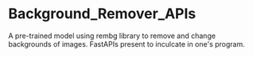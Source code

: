 # Background_Remover_APIs
A pre-trained model using rembg library to remove and change backgrounds of images. FastAPIs present to inculcate in one's program.
